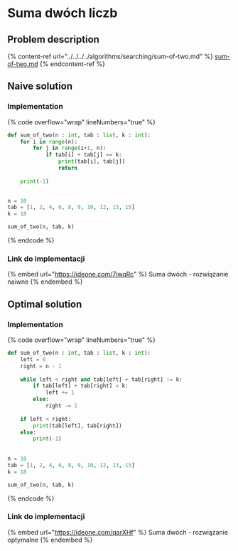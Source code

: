 # Suma dwóch liczb

## Problem description

{% content-ref url="../../../../algorithms/searching/sum-of-two.md" %}
[sum-of-two.md](../../../../algorithms/searching/sum-of-two.md)
{% endcontent-ref %}

## Naive solution

### Implementation

{% code overflow="wrap" lineNumbers="true" %}
```python
def sum_of_two(n : int, tab : list, k : int):
    for i in range(n):
        for j in range(i+1, n):
            if tab[i] + tab[j] == k:
                print(tab[i], tab[j])
                return
                
    print(-1)
    

n = 10
tab = [1, 2, 4, 6, 8, 9, 10, 12, 13, 15]
k = 18

sum_of_two(n, tab, k)
```
{% endcode %}

### Link do implementacji

{% embed url="https://ideone.com/7iwqRc" %}
Suma dwóch - rozwiązanie naiwne
{% endembed %}

## Optimal solution

### Implementation

{% code overflow="wrap" lineNumbers="true" %}
```python
def sum_of_two(n : int, tab : list, k : int):
    left = 0
    right = n - 1
    
    while left < right and tab[left] + tab[right] != k:
        if tab[left] + tab[right] < k:
            left += 1
        else:
            right -= 1
            
    if left < right:
        print(tab[left], tab[right])
    else:
        print(-1)
     
           
n = 10
tab = [1, 2, 4, 6, 8, 9, 10, 12, 13, 15]
k = 18

sum_of_two(n, tab, k)
```
{% endcode %}

### Link do implementacji

{% embed url="https://ideone.com/qarXHf" %}
Suma dwóch - rozwiązanie optymalne
{% endembed %}
